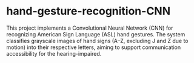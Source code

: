 # hand-gesture-recognition-CNN
This project implements a Convolutional Neural Network (CNN) for recognizing American Sign Language (ASL) hand gestures. The system classifies grayscale images of hand signs (A–Z, excluding J and Z due to motion) into their respective letters, aiming to support communication accessibility for the hearing-impaired.
